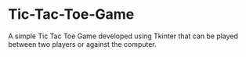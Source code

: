 # Tic-Tac-Toe-Game
A simple Tic Tac Toe Game developed using Tkinter that can be played between two players or against the computer.
